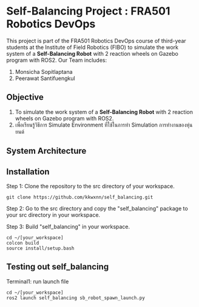 # Self-Balancing Project : FRA501 Robotics DevOps
This project is part of the FRA501 Robotics DevOps course of third-year students at the Institute of Field Robotics (FIBO) to simulate the work system of a **Self-Balancing Robot** with 2 reaction wheels on Gazebo program with ROS2. Our Team includes:
1) Monsicha Sopitlaptana
2) Peerawat Santifuengkul

## **Objective**
1) To simulate the work system of a **Self-Balancing Robot** with 2 reaction wheels on Gazebo program with ROS2.
2) เพื่อเรียนรู้วิธีการ Simulate Environment ที่ใช้ในการทำ Simulation การทำงานของหุ่นยนต์

## **System Architecture**


## **Installation**
Step 1: Clone the repository to the src directory of your workspace.
```
git clone https://github.com/kkwxnn/self_balancing.git
```

Step 2: Go to the src directory and copy the "self_balancing" package to your src directory in your workspace.

Step 3: Build "self_balancing" in your workspace.
```
cd ~/[your_workspace]
colcon build 
source install/setup.bash
```
## Testing out self_balancing
Terminal1: run launch file

```
cd ~/[your_workspace]
ros2 launch self_balancing sb_robot_spawn_launch.py
```

